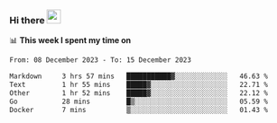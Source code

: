 ### Hi there <a href="https://www.gautamkrishnar.com/"><img src="https://media.giphy.com/media/hvRJCLFzcasrR4ia7z/giphy.gif" width="25px"></a>

📊 **This week I spent my time on**

<!--START_SECTION:waka-->

```txt
From: 08 December 2023 - To: 15 December 2023

Markdown     3 hrs 57 mins   ███████████▓░░░░░░░░░░░░░   46.63 %
Text         1 hr 55 mins    █████▓░░░░░░░░░░░░░░░░░░░   22.71 %
Other        1 hr 52 mins    █████▓░░░░░░░░░░░░░░░░░░░   22.12 %
Go           28 mins         █▒░░░░░░░░░░░░░░░░░░░░░░░   05.59 %
Docker       7 mins          ▒░░░░░░░░░░░░░░░░░░░░░░░░   01.43 %
```

<!--END_SECTION:waka-->
